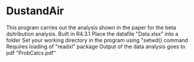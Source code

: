 # DustandAir
This program carries out the analysis shown in the paper for the beta dsitribution analysis.
Built in R4.3.1
Place the datafile "Data.xlsx" into a folder 
Set your working directory in the program using "setwd() command
Requires loading of "readxl" package
Output of the data analysis goes to pdf "ProbCalcs.pdf"
